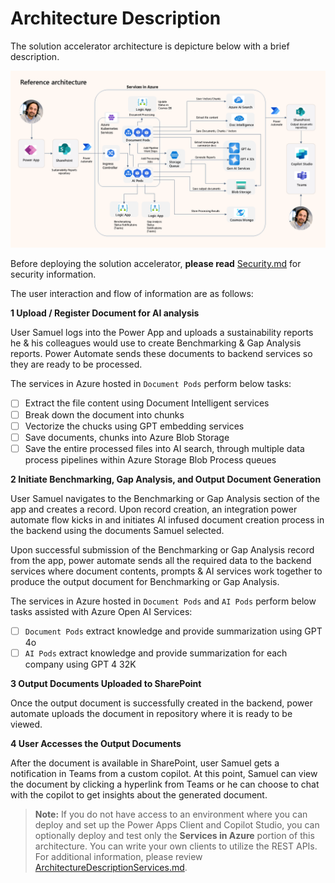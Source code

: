 # Architecture Description
The solution accelerator architecture is depicture below with a brief description. 

![Architecture](../../Deployment/images/readme/architecture.png)



Before deploying the solution accelerator, **please read** [Security.md](./Security.md) for security information. 

The user interaction and flow of information are as follows: 

**1 Upload / Register Document for AI analysis**

User Samuel logs into the Power App and uploads a sustainability reports he & his colleagues would use to create Benchmarking & Gap Analysis reports. Power Automate sends these documents to backend services so they are ready to be processed. 

The services in Azure hosted in `Document Pods` perform below tasks:

- [ ]  Extract the file content using Document Intelligent services
- [ ] Break down the document into chunks
- [ ] Vectorize the chucks using GPT embedding services
- [ ] Save documents, chunks into Azure Blob Storage 
- [ ] Save the entire processed files into AI search, through multiple data process pipelines within Azure Storage Blob Process queues 

**2 Initiate Benchmarking, Gap Analysis, and Output Document Generation** 

User Samuel navigates to the Benchmarking or Gap Analysis section of the app and creates a record.
Upon record creation, an integration power automate flow kicks in and initiates AI infused document creation process in the backend using the documents Samuel selected. 

Upon successful submission of the Benchmarking or Gap Analysis record from the app, power automate sends all the required data to the backend services where document contents, prompts & AI services work together to produce the output document for Benchmarking or Gap Analysis. 

The services in Azure hosted in `Document Pods`  and `AI Pods` perform below tasks assisted with Azure Open AI Services:

- [ ] `Document Pods` extract knowledge and provide summarization using GPT 4o
- [ ] `AI Pods` extract knowledge and provide summarization for each company using GPT 4 32K 

**3 Output Documents Uploaded to SharePoint** 

Once the output document is successfully created in the backend, power automate uploads the document in repository where it is ready to be viewed.

**4 User Accesses the Output Documents**

After the document is available in SharePoint, user Samuel gets a notification in Teams from a custom copilot. At this point, Samuel can view the document by clicking a hyperlink from Teams or he can choose to chat with the copilot to get insights about the generated document.

> **Note:** If you do not have access to an environment where you can deploy and set up the Power Apps Client and Copilot Studio, you can optionally deploy and test only the **Services in Azure** portion of this architecture. You can write your own clients to utilize the REST APIs. For additional information, please review  [ArchitectureDescriptionServices.md](./ArchitectureDescriptionServices.md). 


